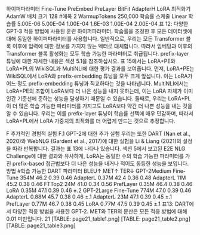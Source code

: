 하이퍼파라미터 Fine-Tune PreEmbed PreLayer BitFit AdapterH LoRA
최적화기 AdamW
배치 크기 128
#에폭 2
WarmupTokens 250,000
학습률 스케줄 Linear
학습률 5.00E-06 5.00E-04 1.00E-04 1.6E-03 1.00E-04 2.00E-04
표 12: 다양한 GPT-3 적응 방법에 사용된 훈련 하이퍼파라미터. 학습률을 조정한 후 모든 데이터셋에 대해 동일한 하이퍼파라미터를 사용합니다.
일반적으로, 우리는 모든 Transformer 블록 이후에 입력에 대한 정보를 가지지 않는 벡터로 대체합니다. 따라서 임베딩과 이후의 Transformer 블록 활성화는 모두 학습 가능한 파라미터로 취급됩니다. prefix-layer 튜닝에 대한 자세한 내용은 섹션 5.1을 참조하십시오.
표 15에서는 LoRA+PE와 LoRA+PL의 WikiSQL과 MultiNLI에 대한 평가 결과를 보여줍니다.
먼저, LoRA+PE는 WikiSQL에서 LoRA와 prefix-embedding 튜닝을 모두 크게 앞섭니다. 이는 LoRA가 어느 정도 prefix-embedding 튜닝과 직교하다는 것을 나타냅니다. MultiNLI에서는 LoRA+PE의 조합이 LoRA보다 더 나은 성능을 내지 못하는데, 이는 LoRA 자체가 이미 인간 기준선에 준하는 성능을 달성하기 때문일 수 있습니다. 둘째로, 우리는 LoRA+PL이 더 많은 학습 가능한 파라미터를 가지고도 LoRA보다 약간 더 나쁜 성능을 내는 것을 알 수 있습니다. 우리는 이를 prefix-layer 튜닝이 학습률 선택에 매우 민감하며, 따라서 LoRA+PL에서 LoRA 가중치의 최적화를 더 어렵게 만드는 것으로 추정합니다.

F 추가적인 경험적 실험
F.1 GPT-2에 대한 추가 실험
우리는 또한 DART (Nan et al., 2020)와 WebNLG (Gardent et al., 2017)에 대한 실험을 Li & Liang (2021)의 설정을 따라 반복합니다. 결과는 표 13에 나타나 있습니다. 섹션 5에서 보고된 E2E NLG Challenge에 대한 결과와 유사하게, LoRA는 동일한 수의 학습 가능한 파라미터를 가진 prefix-based 접근법보다 더 나은 성능을 내거나 적어도 동등한 성능을 보입니다.
방법 #학습 가능한 DART
파라미터 BLEU↑ MET↑ TER↓
GPT-2Medium
Fine-Tune 354M 46.2 0.39 0.46
AdapterL 0.37M 42.4 0.36 0.48
AdapterL 11M 45.2 0.38 0.46
FTTop2 24M 41.0 0.34 0.56
PrefLayer 0.35M 46.4 0.38 0.46
LoRA 0.35M 47.1 0.39 0.46
±.2
GPT-2Large
Fine-Tune 774M 47.0 0.39 0.46
AdapterL 0.88M 45.7 0.38 0.46
±.1
AdapterL 23M 47.1 0.39 0.45
±.1
PrefLayer 0.77M 46.7 0.38 0.45
LoRA 0.77M 47.5 0.39 0.45
±.1
표13: DART에서 다양한 적응 방법을 사용한 GPT-2. MET와 TER의 분산은 모든 적응 방법에 대해 0.01 미만입니다.
21
[TABLE: page21_table1.png]
[TABLE: page21_table2.png]
[TABLE: page21_table3.png]